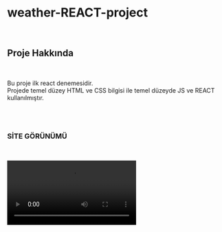 
<h1>  weather-REACT-project </h1> </br>

<h2> Proje Hakkında </h2> </br>
<p> Bu proje ilk react denemesidir. </br>
Projede temel düzey HTML ve CSS bilgisi ile temel düzeyde JS ve REACT kullanılmıştır. </p> </br> </br>

<h3> SİTE GÖRÜNÜMÜ </h3> </br>

![weather](weather-REACT-project/blob/master/weather/weather.mp4) </br> </br>
